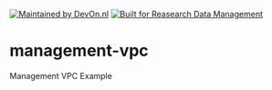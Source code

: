 [![Maintained by DevOn.nl](https://img.shields.io/badge/maintained%20by-devon.nl-blue?style=flat-square)](https://devon.nl) [![Built for Reasearch Data Management](https://img.shields.io/badge/elsevier%20project-rdm-orange?style=flat-square)](https://www.elsevier.com/solutions/mendeley-data-platform)


# management-vpc
Management VPC Example
